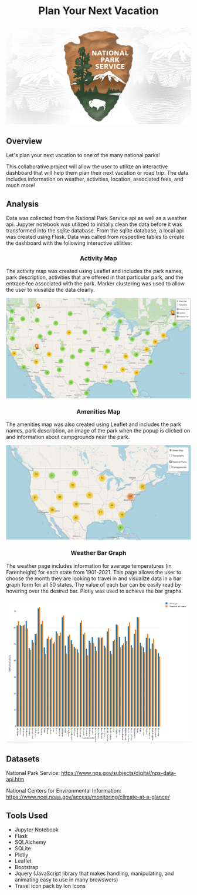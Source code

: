 # <p align = "center"> Plan Your Next Vacation </p>

![](Images/nps_logo.jpg)

## Overview

Let's plan your next vacation to one of the many national parks!

This collaborative project will allow the user to utilize an interactive dashboard that will help them plan their next vacation or road trip. The data includes information on weather, activities, location, associated fees, and much more!

## Analysis 

Data was collected from the National Park Service api as well as a weather api. Jupyter notebook was utilized to initially clean the data before it was transformed into the sqlite database. From the sqlite database, a local api was created using Flask. Data was called from respective tables to create the dashboard with the following interactive utilities:

<h3><p align = "center" <strong> Activity Map </strong>  </p></h3>

The activity map was created using Leaflet and includes the park names, park description, activities that are offered in that particular park, and the entrace fee associated with the park. Marker clustering was used to allow the user to viusalize the data clearly. 

![](./static/images/activity_map.png)

<h3><p align = "center" <strong> Amenities Map </strong>  </p></h3>

    
The amenities map was also created using Leaflet and includes the park names, park description, an image of the park when the popup is clicked on and information about campgrounds near the park.

![](./static/images/image%20(1).png)

 <h3><p align = "center" <strong> Weather Bar Graph </strong>  </p></h3>

The weather page includes information for average temperatures (in Farenheight) for each state from 1901-2021. This page allows the user to choose the month they are looking to travel in and visualize data in a bar graph form for all 50 states. The value of each bar can be easily read by hovering over the desired bar. Plotly was used to achieve the bar graphs.

![](./static/images/weather_img.png)

## Datasets

National Park Service: https://www.nps.gov/subjects/digital/nps-data-api.htm

National Centers for Environmental Information: https://www.ncei.noaa.gov/access/monitoring/climate-at-a-glance/


## Tools Used 

- Jupyter Notebook  
- Flask
- SQLAlchemy
- SQLite
- Plotly
- Leaflet 
- Bootstrap
- Jquery (JavaScript library that makes handling, manipulating, and animating easy to use in many browswers)
- Travel icon pack by Ion Icons


